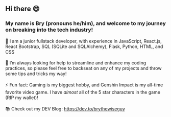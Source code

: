 ## Hi there 😄

### My name is Bry (pronouns he/him), and welcome to my journey on breaking into the tech industry!

🌱 I am a junior fullstack developer, with experience in JavaScript, React.js, React Bootstrap, SQL (SQLite and SQLAlchemy), Flask, Python, HTML, and CSS
<br>
<br>
🤔 I’m always looking for help to streamline and enhance my coding practices, so please feel free to backseat on any of my projects and throw some tips and tricks my way!
<br>
<br>
⚡ Fun fact: Gaming is my biggest hobby, and Genshin Impact is my all-time favorite video game. I have _almost_ all of the 5 star characters in the game (RIP my wallet)!
<br>
<br>
📚 Check out my DEV Blog: https://dev.to/brythewiseguy
